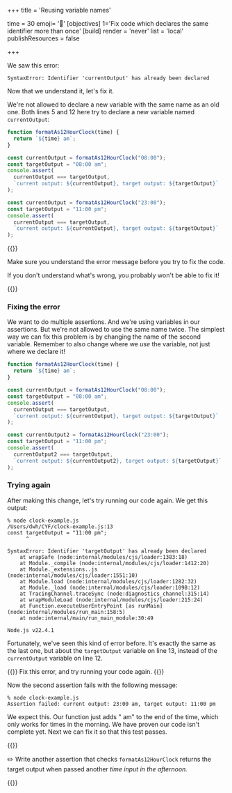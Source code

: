 +++
title = 'Reusing variable names'

time = 30
emoji= '🔄'
[objectives]
1='Fix code which declares the same identifier more than once'
[build]
  render = 'never'
  list = 'local'
  publishResources = false

+++

We saw this error:

```
SyntaxError: Identifier 'currentOutput' has already been declared
```

Now that we understand it, let's fix it.

We're not allowed to declare a new variable with the same name as an old one. Both lines 5 and 12 here try to declare a new variable named `currentOutput`:

```js {linenos=table,linenostart=1,hl_lines=["5", "12"]}
function formatAs12HourClock(time) {
  return `${time} am`;
}

const currentOutput = formatAs12HourClock("08:00");
const targetOutput = "08:00 am";
console.assert(
  currentOutput === targetOutput,
  `current output: ${currentOutput}, target output: ${targetOutput}`
);

const currentOutput = formatAs12HourClock("23:00");
const targetOutput = "11:00 pm";
console.assert(
  currentOutput === targetOutput,
  `current output: ${currentOutput}, target output: ${targetOutput}`
);
```

{{<note type="remember">}}

Make sure you understand the error message before you try to fix the code.

If you don't understand what's wrong, you probably won't be able to fix it!

{{</note>}}

### Fixing the error

We want to do multiple assertions. And we're using variables in our assertions. But we're not allowed to use the same name twice. The simplest way we can fix this problem is by changing the name of the second variable. Remember to also change where we _use_ the variable, not just where we declare it!

```js {linenos=table,linenostart=1,hl_lines=["12", "15", "16"]}
function formatAs12HourClock(time) {
  return `${time} am`;
}

const currentOutput = formatAs12HourClock("08:00");
const targetOutput = "08:00 am";
console.assert(
  currentOutput === targetOutput,
  `current output: ${currentOutput}, target output: ${targetOutput}`
);

const currentOutput2 = formatAs12HourClock("23:00");
const targetOutput = "11:00 pm";
console.assert(
  currentOutput2 === targetOutput,
  `current output: ${currentOutput2}, target output: ${targetOutput}`
);
```

### Trying again

After making this change, let's try running our code again. We get this output:

```console
% node clock-example.js
/Users/dwh/CYF/clock-example.js:13
const targetOutput = "11:00 pm";
      ^

SyntaxError: Identifier 'targetOutput' has already been declared
    at wrapSafe (node:internal/modules/cjs/loader:1383:18)
    at Module._compile (node:internal/modules/cjs/loader:1412:20)
    at Module._extensions..js (node:internal/modules/cjs/loader:1551:10)
    at Module.load (node:internal/modules/cjs/loader:1282:32)
    at Module._load (node:internal/modules/cjs/loader:1098:12)
    at TracingChannel.traceSync (node:diagnostics_channel:315:14)
    at wrapModuleLoad (node:internal/modules/cjs/loader:215:24)
    at Function.executeUserEntryPoint [as runMain] (node:internal/modules/run_main:158:5)
    at node:internal/main/run_main_module:30:49

Node.js v22.4.1
```

Fortunately, we've seen this kind of error before. It's exactly the same as the last one, but about the `targetOutput` variable on line 13, instead of the `currentOutput` variable on line 12.

{{<note type="exercise">}}
Fix this error, and try running your code again.
{{</note>}}

Now the second assertion fails with the following message:

```console
% node clock-example.js
Assertion failed: current output: 23:00 am, target output: 11:00 pm
```

We expect this. Our function just adds " am" to the end of the time, which only works for times in the morning. We have proven our code isn't complete yet. Next we can fix it so that this test passes.

{{<note type="exercise" title="Exercise 1">}}

✏️ Write another assertion that checks `formatAs12HourClock` returns the target output when passed another _time input in the afternoon._

{{</note>}}

